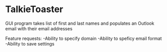 # TalkieToaster
GUI program takes list of first and last names and populates an Outlook email with their email addresses

Feature requests:
-Ability to specify domain
-Ability to speficy email format
-Ability to save settings
